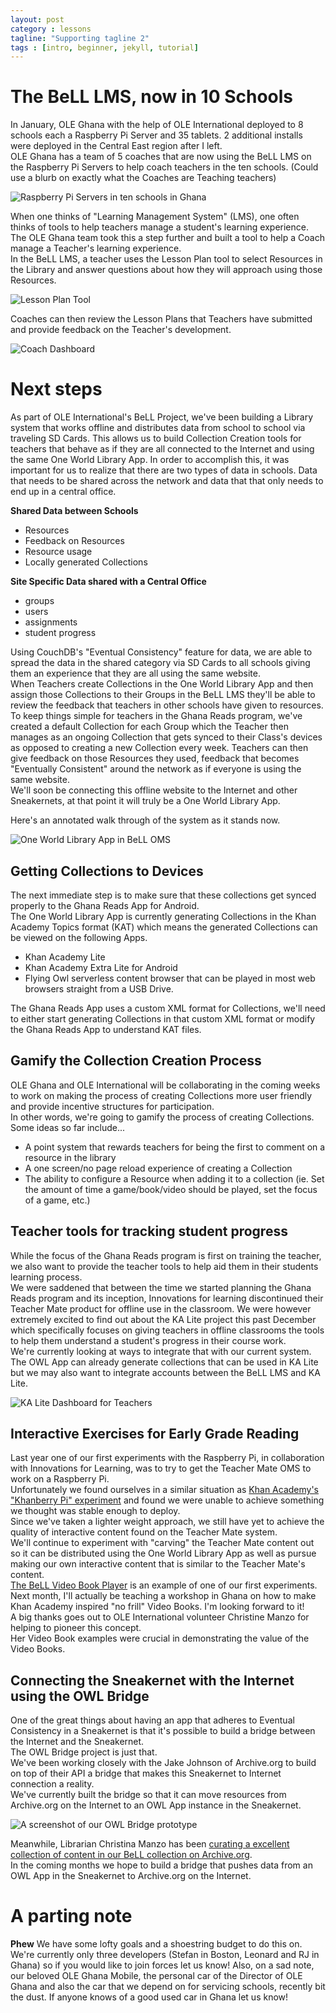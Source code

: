 ```yaml
---
layout: post
category : lessons
tagline: "Supporting tagline 2"
tags : [intro, beginner, jekyll, tutorial]
---
```

# The BeLL LMS, now in 10 Schools 
In January, OLE Ghana with the help of OLE International deployed to 8 schools each a Raspberry Pi Server and 35 tablets.
2 additional installs were deployed in the Central East region after I left.  
OLE Ghana has a team of 5 coaches that are now using the BeLL LMS on the Raspberry Pi Servers to help coach teachers in the ten schools. 
(Could use a blurb on exactly what the Coaches are Teaching teachers)

![Raspberry Pi Servers in ten schools in Ghana](/images/school-collage.jpg)

When one thinks of "Learning Management System" (LMS), one often thinks of tools to help teachers manage a student's learning experience.  
The OLE Ghana team took this a step further and built a tool to help a Coach manage a Teacher's learning experience.  
In the BeLL LMS, a teacher uses the Lesson Plan tool to select Resources in the Library and answer questions about how they will approach using those Resources.

![Lesson Plan Tool](/images/lesson-plan-tool.png)

Coaches can then review the Lesson Plans that Teachers have submitted and provide feedback on the Teacher's development.  

![Coach Dashboard](/images/coach-dashboard.png)



# Next steps
As part of OLE International's BeLL Project, we've been building a Library system that works offline and distributes data from school to school via traveling SD Cards. 
This allows us to build Collection Creation tools for teachers that behave as if they are all connected to the Internet and using the same One World Library App. 
In order to accomplish this, it was important for us to realize that there are two types of data in schools. 
Data that needs to be shared across the network and data that that only needs to end up in a central office. 

 __Shared Data between Schools__
- Resources
- Feedback on Resources
- Resource usage
- Locally generated Collections


__Site Specific Data shared with a Central Office__
- groups
- users
- assignments
- student progress

Using CouchDB's "Eventual Consistency" feature for data, we are able to spread the data in the shared category via SD Cards to all schools giving them an experience that they are all using the same website.  
When Teachers create Collections in the One World Library App and then assign those Collections to their Groups in the BeLL LMS they'll be able to review the feedback that teachers in other schools have given to resources. 
To keep things simple for teachers in the Ghana Reads program, we've created a default Collection for each Group which the Teacher then manages as an ongoing Collection that gets synced to their Class's devices as opposed to creating a new Collection every week. 
Teachers can then give feedback on those Resources they used, feedback that becomes "Eventually Consistent" around the network  as if everyone is using the same website.  
We'll soon be connecting this offline website to the Internet and other Sneakernets, at that point it will truly be a One World Library App.    

Here's an annotated walk through of the system as it stands now.

![One World Library App in BeLL OMS](/images/one-world-library-app-in-bell-lms.jpg)



## Getting Collections to Devices
The next immediate step is to make sure that these collections get synced properly to the Ghana Reads App for Android.  
The One World Library App is currently generating Collections in the Khan Academy Topics format (KAT) which means the generated Collections can be viewed on the following Apps.

- Khan Academy Lite
- Khan Academy Extra Lite for Android
- Flying Owl serverless content browser that can be played in most web browsers straight from a USB Drive.  

The Ghana Reads App uses a custom XML format for Collections, we'll need to either start generating Collections in that custom XML format or modify the Ghana Reads App to understand KAT files.

## Gamify the Collection Creation Process
OLE Ghana and OLE International will be collaborating in the coming weeks to work on making the process of creating Collections more user friendly and provide incentive structures for participation.  
In other words, we're going to gamify the process of creating Collections.  
Some ideas so far include...

- A point system that rewards teachers for being the first to comment on a resource in the library
- A one screen/no page reload experience of creating a Collection
- The ability to configure a Resource when adding it to a collection (ie. Set the amount of time a game/book/video should be played, set the focus of a game, etc.) 

## Teacher tools for tracking student progress
While the focus of the Ghana Reads program is first on training the teacher, we also want to provide the teacher tools to help aid them in their students learning process.  
We were saddened that between the time we started planning the Ghana Reads program and its inception, Innovations for learning discontinued their Teacher Mate product for offline use in the classroom.
We were however extremely excited to find out about the KA Lite project this past December which specifically focuses on giving teachers in offline classrooms the tools to help them understand a student's progress in their course work.  
We're currently looking at ways to integrate that with our current system. 
The OWL App can already generate collections that can be used in KA Lite but we may also want to integrate accounts between the BeLL LMS and KA Lite.

![KA Lite Dashboard for Teachers](/images/ka-lite.png)


## Interactive Exercises for Early Grade Reading
Last year one of our first experiments with the Raspberry Pi, in collaboration with Innovations for Learning, was to try to get the Teacher Mate OMS to work on a Raspberry Pi.  
Unfortunately we found ourselves in a similar situation as [Khan Academy's "Khanberry Pi" experiment](http://jamiealexandre.com/blog/2012/12/12/what-i-did-at-khan-academy-khanberry-pi-ka-lite/) and found we were unable to achieve something we thought was stable enough to deploy.  
Since we've taken a lighter weight approach, we still have yet to achieve the quality of interactive content found on the Teacher Mate system.  
We'll continue to experiment with "carving" the Teacher Mate content out so it can be distributed using the One World Library App as well as pursue making our own interactive content that is similar to the Teacher Mate's content.  
[The BeLL Video Book Player](https://github.com/open-learning-exchange/BeLL-Video-Book-Player) is an example of one of our first experiments. Next month, I'll actually be teaching a workshop in Ghana on how to make Khan Academy inspired "no frill" Video Books. 
I'm looking forward to it!  
A big thanks goes out to OLE International volunteer Christine Manzo for helping to pioneer this concept.  
Her Video Book examples were crucial in demonstrating the value of the Video Books.

## Connecting the Sneakernet with the Internet using the OWL Bridge
One of the great things about having an app that adheres to Eventual Consistency in a Sneakernet is that it's possible to build a bridge between the Internet and the Sneakernet.  
The OWL Bridge project is just that.  
We've been working closely with the Jake Johnson of Archive.org to build on top of their API a bridge that makes this Sneakernet to Internet connection a reality.  
We've currently built the bridge so that it can move resources from Archive.org on the Internet to an OWL App instance in the Sneakernet.  

![A screenshot of our OWL Bridge prototype](/images/owl-bridge.png)

Meanwhile, Librarian Christina Manzo has been [curating a excellent collection of content in our BeLL collection on Archive.org](http://archive.org/details/bell).  
In the coming months we hope to build a bridge that pushes data from an OWL App in the Sneakernet to Archive.org on the Internet.

# A parting note
**Phew** We have some lofty goals and a shoestring budget to do this on.  
We're currently only three developers (Stefan in Boston, Leonard and RJ in Ghana) so if you would like to join forces let us know! 
Also, on a sad note, our beloved OLE Ghana Mobile, the personal car of the Director of OLE Ghana and also the car that we depend on for servicing schools, recently bit the dust. 
If anyone knows of a good used car in Ghana let us know!
















